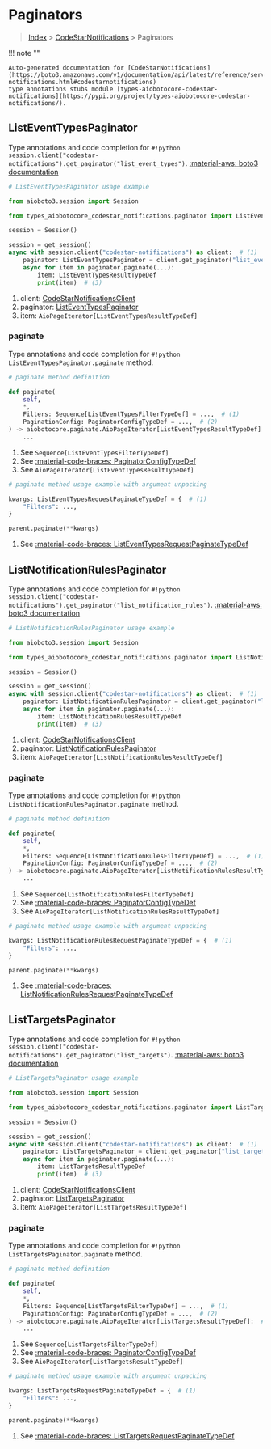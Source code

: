 # Paginators

> [Index](../README.md) > [CodeStarNotifications](./README.md) > Paginators

!!! note ""

    Auto-generated documentation for [CodeStarNotifications](https://boto3.amazonaws.com/v1/documentation/api/latest/reference/services/codestar-notifications.html#codestarnotifications)
    type annotations stubs module [types-aiobotocore-codestar-notifications](https://pypi.org/project/types-aiobotocore-codestar-notifications/).

## ListEventTypesPaginator

Type annotations and code completion for `#!python session.client("codestar-notifications").get_paginator("list_event_types")`.
[:material-aws: boto3 documentation](https://boto3.amazonaws.com/v1/documentation/api/latest/reference/services/codestar-notifications/paginator/ListEventTypes.html#CodeStarNotifications.Paginator.ListEventTypes)

```python
# ListEventTypesPaginator usage example

from aioboto3.session import Session

from types_aiobotocore_codestar_notifications.paginator import ListEventTypesPaginator

session = Session()

session = get_session()
async with session.client("codestar-notifications") as client:  # (1)
    paginator: ListEventTypesPaginator = client.get_paginator("list_event_types")  # (2)
    async for item in paginator.paginate(...):
        item: ListEventTypesResultTypeDef
        print(item)  # (3)
```

1. client: [CodeStarNotificationsClient](./client.md)
2. paginator: [ListEventTypesPaginator](./paginators.md#listeventtypespaginator)
3. item: `AioPageIterator[ListEventTypesResultTypeDef]`


### paginate

Type annotations and code completion for `#!python ListEventTypesPaginator.paginate` method.

```python
# paginate method definition

def paginate(
    self,
    *,
    Filters: Sequence[ListEventTypesFilterTypeDef] = ...,  # (1)
    PaginationConfig: PaginatorConfigTypeDef = ...,  # (2)
) -> aiobotocore.paginate.AioPageIterator[ListEventTypesResultTypeDef]:  # (3)
    ...
```

1. See `Sequence[ListEventTypesFilterTypeDef]`
2. See [:material-code-braces: PaginatorConfigTypeDef](./type_defs.md#paginatorconfigtypedef)
3. See `AioPageIterator[ListEventTypesResultTypeDef]`


```python
# paginate method usage example with argument unpacking

kwargs: ListEventTypesRequestPaginateTypeDef = {  # (1)
    "Filters": ...,
}

parent.paginate(**kwargs)
```

1. See [:material-code-braces: ListEventTypesRequestPaginateTypeDef](./type_defs.md#listeventtypesrequestpaginatetypedef)
## ListNotificationRulesPaginator

Type annotations and code completion for `#!python session.client("codestar-notifications").get_paginator("list_notification_rules")`.
[:material-aws: boto3 documentation](https://boto3.amazonaws.com/v1/documentation/api/latest/reference/services/codestar-notifications/paginator/ListNotificationRules.html#CodeStarNotifications.Paginator.ListNotificationRules)

```python
# ListNotificationRulesPaginator usage example

from aioboto3.session import Session

from types_aiobotocore_codestar_notifications.paginator import ListNotificationRulesPaginator

session = Session()

session = get_session()
async with session.client("codestar-notifications") as client:  # (1)
    paginator: ListNotificationRulesPaginator = client.get_paginator("list_notification_rules")  # (2)
    async for item in paginator.paginate(...):
        item: ListNotificationRulesResultTypeDef
        print(item)  # (3)
```

1. client: [CodeStarNotificationsClient](./client.md)
2. paginator: [ListNotificationRulesPaginator](./paginators.md#listnotificationrulespaginator)
3. item: `AioPageIterator[ListNotificationRulesResultTypeDef]`


### paginate

Type annotations and code completion for `#!python ListNotificationRulesPaginator.paginate` method.

```python
# paginate method definition

def paginate(
    self,
    *,
    Filters: Sequence[ListNotificationRulesFilterTypeDef] = ...,  # (1)
    PaginationConfig: PaginatorConfigTypeDef = ...,  # (2)
) -> aiobotocore.paginate.AioPageIterator[ListNotificationRulesResultTypeDef]:  # (3)
    ...
```

1. See `Sequence[ListNotificationRulesFilterTypeDef]`
2. See [:material-code-braces: PaginatorConfigTypeDef](./type_defs.md#paginatorconfigtypedef)
3. See `AioPageIterator[ListNotificationRulesResultTypeDef]`


```python
# paginate method usage example with argument unpacking

kwargs: ListNotificationRulesRequestPaginateTypeDef = {  # (1)
    "Filters": ...,
}

parent.paginate(**kwargs)
```

1. See [:material-code-braces: ListNotificationRulesRequestPaginateTypeDef](./type_defs.md#listnotificationrulesrequestpaginatetypedef)
## ListTargetsPaginator

Type annotations and code completion for `#!python session.client("codestar-notifications").get_paginator("list_targets")`.
[:material-aws: boto3 documentation](https://boto3.amazonaws.com/v1/documentation/api/latest/reference/services/codestar-notifications/paginator/ListTargets.html#CodeStarNotifications.Paginator.ListTargets)

```python
# ListTargetsPaginator usage example

from aioboto3.session import Session

from types_aiobotocore_codestar_notifications.paginator import ListTargetsPaginator

session = Session()

session = get_session()
async with session.client("codestar-notifications") as client:  # (1)
    paginator: ListTargetsPaginator = client.get_paginator("list_targets")  # (2)
    async for item in paginator.paginate(...):
        item: ListTargetsResultTypeDef
        print(item)  # (3)
```

1. client: [CodeStarNotificationsClient](./client.md)
2. paginator: [ListTargetsPaginator](./paginators.md#listtargetspaginator)
3. item: `AioPageIterator[ListTargetsResultTypeDef]`


### paginate

Type annotations and code completion for `#!python ListTargetsPaginator.paginate` method.

```python
# paginate method definition

def paginate(
    self,
    *,
    Filters: Sequence[ListTargetsFilterTypeDef] = ...,  # (1)
    PaginationConfig: PaginatorConfigTypeDef = ...,  # (2)
) -> aiobotocore.paginate.AioPageIterator[ListTargetsResultTypeDef]:  # (3)
    ...
```

1. See `Sequence[ListTargetsFilterTypeDef]`
2. See [:material-code-braces: PaginatorConfigTypeDef](./type_defs.md#paginatorconfigtypedef)
3. See `AioPageIterator[ListTargetsResultTypeDef]`


```python
# paginate method usage example with argument unpacking

kwargs: ListTargetsRequestPaginateTypeDef = {  # (1)
    "Filters": ...,
}

parent.paginate(**kwargs)
```

1. See [:material-code-braces: ListTargetsRequestPaginateTypeDef](./type_defs.md#listtargetsrequestpaginatetypedef)
